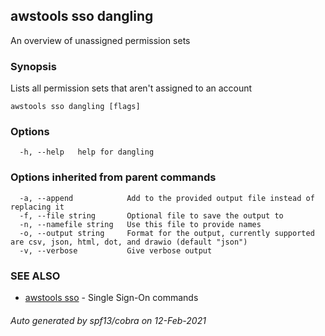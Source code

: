 ## awstools sso dangling

An overview of unassigned permission sets

### Synopsis

Lists all permission sets that aren't assigned to an account
	

```
awstools sso dangling [flags]
```

### Options

```
  -h, --help   help for dangling
```

### Options inherited from parent commands

```
  -a, --append            Add to the provided output file instead of replacing it
  -f, --file string       Optional file to save the output to
  -n, --namefile string   Use this file to provide names
  -o, --output string     Format for the output, currently supported are csv, json, html, dot, and drawio (default "json")
  -v, --verbose           Give verbose output
```

### SEE ALSO

* [awstools sso](awstools_sso.md)	 - Single Sign-On commands

###### Auto generated by spf13/cobra on 12-Feb-2021
